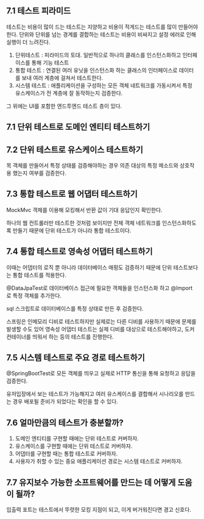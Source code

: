 ## 7.1 테스트 피라미드

테스트는 비용이 많이 드는 테스트는 지양하고 비용이 적게드는 테스트를 많이 만들어야 한다. 단위와 단위를 넘는 경계를 결합하는 테스트는 비용이 비싸지고 설정 에러로 인해 실행이 더 느려진다.

1. 단위테스트 : 피라미드의 토대. 일반적으로 하나의 클래스를 인스턴스화하고 인터페이스를 통해 기능 테스트
2. 통합 테스트 : 연결된 여러 유닛을 인스턴스화 하는 클래스의 인터페이스로 데이터를 보내 여러 계층에 걸쳐서 테스트한다.
3. 시스템 테스트 : 애플리케이션을 구성하는 모든 객체 네트워크를 가동시켜서 특정 유스케이스가 전 계층에 잘 동작하는지 검증한다.

그 위에는 UI를 포함한 엔드투엔드 테스트 층이 있다.

## 7.1 단위 테스트로 도메인 엔티티 테스트하기

## 7.2 단위 테스트로 유스케이스 테스트하기

목 객체를 만들어서 특정 상태를 검증해야하는 경우 의존 대상의 특정 메소드와 상호작용 했는지 여부를 검증한다.

## 7.3 통합 테스트로 웹 어댑터 테스트하기

MockMvc 객체를 이용해 모킹해서 반환 값이 기대 응답인지 확인한다.

하나의 웹 컨트롤러만 테스트한 것처럼 보이지만 전체 객체 네트워크를 인스턴스화하도록 만들기 때문에 단위 테스트가 아니라 통합 테스트이다.

## 7.4 통합 테스트로 영속성 어댑터 테스트하기

이때는 어댑터의 로직 뿐 아니라 데이터베이스 매핑도 검증하기 때문에 단위 테스트보다는 통합 테스트를 적용한다.

@DataJpaTest로 데이터베이스 접근에 필요한 객체들을 인스턴스화 하고 @Import 로 특정 객체를 추가한다.

sql 스크립트로 데이터베이스를 특정 상태로 만든 후 검증한다.

스프링은 인메모리 디비로 테스트하지만 실제로는 다른 디비를 사용하기 때문에 문제를 발생할 수도 있어 영속성 어댑터 테스트는 실제 디비를 대상으로 테스트해야하고, 도커 컨테이너를 띄워서 하는 등의 테스트를 진행한다.

## 7.5 시스템 테스트로 주요 경로 테스트하기

@SpringBootTest로 모든 객체를 띄우고 실제로 HTTP 통신을 통해 요청하고 응답을 검증한다.

유저입장에서 보는 테스트가 가능해지고 여러 유스케이스를 결합해서 시나리오를 만드는 경우 배포될 준비가 되었다는 확인을 할 수 있다.

## 7.6 얼마만큼의 테스트가 충분할까?

1. 도메인 엔티티를 구현할 때에는 단위 테스트로 커버하자.
2. 유스케이스를 구현할 때에는 단위 테스트로 커버하자.
3. 어댑터를 구현할 때는 통합 테스트로 커버하자.
4. 사용자가 취할 수 있는 중요 애플리케이션 경로는 시스템 테스트로 커버하자.

## 7.7 유지보수 가능한 소프트웨어를 만드는 데 어떻게 도움이 될까?

입출력 포트는 테스트에서 뚜렷한 모킹 지점이 되고, 이게 버거워진다면 경고 신호다.